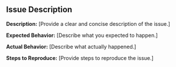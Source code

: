 ## Issue Description

**Description:**
[Provide a clear and concise description of the issue.]

**Expected Behavior:**
[Describe what you expected to happen.]

**Actual Behavior:**
[Describe what actually happened.]

**Steps to Reproduce:**
[Provide steps to reproduce the issue.]
